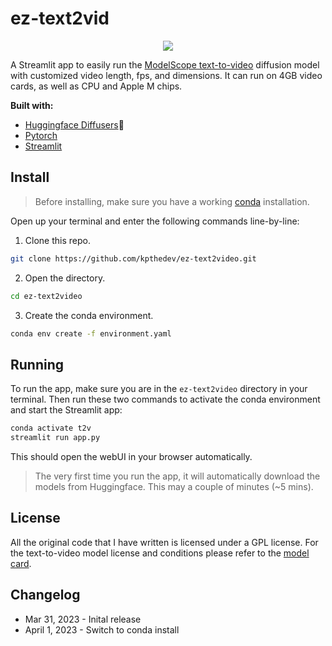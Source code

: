 # ez-text2vid

<p align="center">
  <img src="https://user-images.githubusercontent.com/115115916/229304939-077368d0-58a2-499e-a2c8-010e1bb5f4e7.png" />
</p>

A Streamlit app to easily run the [ModelScope text-to-video](https://huggingface.co/damo-vilab/modelscope-damo-text-to-video-synthesis) diffusion model with customized video length, fps, and dimensions. It can run on 4GB video cards, as well as CPU and Apple M chips.

**Built with:**
* [Huggingface Diffusers](https://github.com/huggingface/diffusers)🧨
* [Pytorch](https://github.com/pytorch/pytorch)
* [Streamlit](https://github.com/streamlit/streamlit)

## Install
> Before installing, make sure you have a working [conda](https://conda.io/projects/conda/en/latest/user-guide/install/index.html) installation.

Open up your terminal and enter the following commands line-by-line:

1. Clone this repo.

```bash
git clone https://github.com/kpthedev/ez-text2video.git
```

2. Open the directory.

```bash
cd ez-text2video
```

3. Create the conda environment.

```bash
conda env create -f environment.yaml
```

## Running
To run the app, make sure you are in the `ez-text2video` directory in your terminal. Then run these two commands to activate the conda environment and start the Streamlit app:

```bash
conda activate t2v
streamlit run app.py
```
This should open the webUI in your browser automatically.

> The very first time you run the app, it will automatically download the models from Huggingface. This may a couple of minutes (~5 mins).


## License
All the original code that I have written is licensed under a GPL license. For the text-to-video model license and conditions please refer to the [model card](https://huggingface.co/damo-vilab/modelscope-damo-text-to-video-synthesis).


## Changelog
* Mar 31, 2023 - Inital release
* April 1, 2023 - Switch to conda install
